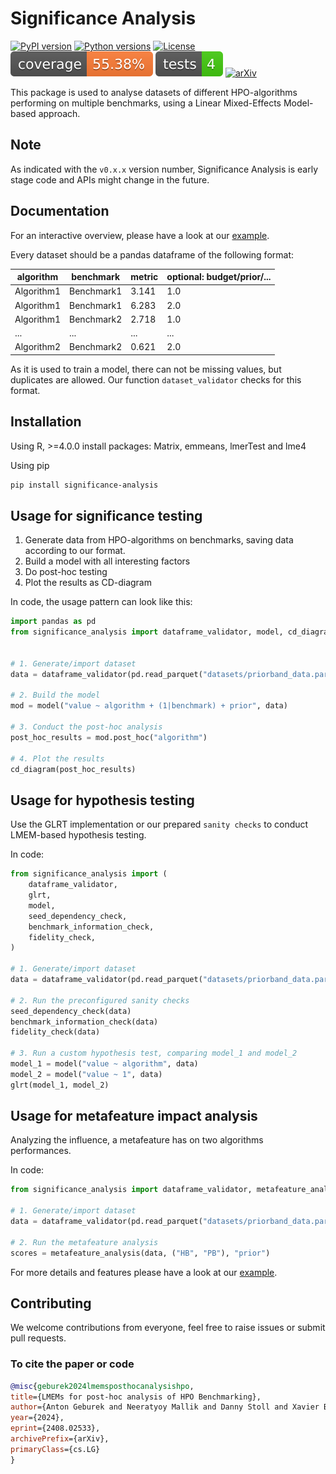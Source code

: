 # Significance Analysis

[![PyPI version](https://img.shields.io/pypi/v/significance-analysis?color=informational)](https://pypi.org/project/significance-analysis/)
[![Python versions](https://img.shields.io/pypi/pyversions/significance-analysis)](https://pypi.org/project/significance-analysis/)
[![License](https://img.shields.io/pypi/l/significance-analysis?color=informational)](LICENSE)
[![Coverage Status](./tests/coverage-badge.svg?dummy=8484744)](./tests/reports/cov_html/index.html)
[![Tests Status](./tests/tests-badge.svg?dummy=8484744)](./tests/reports/junit/report.html)
[![arXiv](https://img.shields.io/badge/arXiv-2408.02533-b31b1b.svg)](https://arxiv.org/abs/2408.02533)

This package is used to analyse datasets of different HPO-algorithms performing on multiple benchmarks, using a Linear Mixed-Effects Model-based approach.

## Note

As indicated with the `v0.x.x` version number, Significance Analysis is early stage code and APIs might change in the future.

## Documentation

For an interactive overview, please have a look at our [example](significance_analysis_example/analysis_example.ipynb).

Every dataset should be a pandas dataframe of the following format:

| algorithm  | benchmark  | metric | optional: budget/prior/... |
| ---------- | ---------- | ------ | -------------------------- |
| Algorithm1 | Benchmark1 | 3.141  | 1.0                        |
| Algorithm1 | Benchmark1 | 6.283  | 2.0                        |
| Algorithm1 | Benchmark2 | 2.718  | 1.0                        |
| ...        | ...        | ...    | ...                        |
| Algorithm2 | Benchmark2 | 0.621  | 2.0                        |

As it is used to train a model, there can not be missing values, but duplicates are allowed.
Our function `dataset_validator` checks for this format.

## Installation

Using R, >=4.0.0
install packages: Matrix, emmeans, lmerTest and lme4

Using pip

```bash
pip install significance-analysis
```

## Usage for significance testing

1. Generate data from HPO-algorithms on benchmarks, saving data according to our format.
1. Build a model with all interesting factors
1. Do post-hoc testing
1. Plot the results as CD-diagram

In code, the usage pattern can look like this:

```python
import pandas as pd
from significance_analysis import dataframe_validator, model, cd_diagram


# 1. Generate/import dataset
data = dataframe_validator(pd.read_parquet("datasets/priorband_data.parquet"))

# 2. Build the model
mod = model("value ~ algorithm + (1|benchmark) + prior", data)

# 3. Conduct the post-hoc analysis
post_hoc_results = mod.post_hoc("algorithm")

# 4. Plot the results
cd_diagram(post_hoc_results)
```

## Usage for hypothesis testing

Use the GLRT implementation or our prepared `sanity checks` to conduct LMEM-based hypothesis testing.

In code:

```python
from significance_analysis import (
    dataframe_validator,
    glrt,
    model,
    seed_dependency_check,
    benchmark_information_check,
    fidelity_check,
)

# 1. Generate/import dataset
data = dataframe_validator(pd.read_parquet("datasets/priorband_data.parquet"))

# 2. Run the preconfigured sanity checks
seed_dependency_check(data)
benchmark_information_check(data)
fidelity_check(data)

# 3. Run a custom hypothesis test, comparing model_1 and model_2
model_1 = model("value ~ algorithm", data)
model_2 = model("value ~ 1", data)
glrt(model_1, model_2)
```

## Usage for metafeature impact analysis

Analyzing the influence, a metafeature has on two algorithms performances.

In code:

```python
from significance_analysis import dataframe_validator, metafeature_analysis

# 1. Generate/import dataset
data = dataframe_validator(pd.read_parquet("datasets/priorband_data.parquet"))

# 2. Run the metafeature analysis
scores = metafeature_analysis(data, ("HB", "PB"), "prior")
```

For more details and features please have a look at our [example](significance_analysis_example/analysis_example.py).

## Contributing

We welcome contributions from everyone, feel free to raise issues or submit pull requests.

### To cite the paper or code

```bibtex
@misc{geburek2024lmemsposthocanalysishpo,
title={LMEMs for post-hoc analysis of HPO Benchmarking},
author={Anton Geburek and Neeratyoy Mallik and Danny Stoll and Xavier Bouthillier and Frank Hutter},
year={2024},
eprint={2408.02533},
archivePrefix={arXiv},
primaryClass={cs.LG}
}
```
